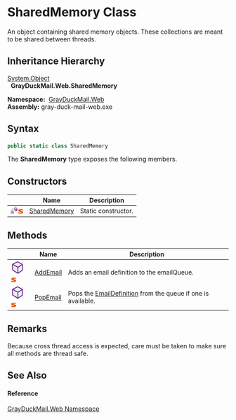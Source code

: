 SharedMemory Class
==================
An object containing shared memory objects. These collections are meant to be shared between threads.


Inheritance Hierarchy
---------------------
[System.Object][1]  
  **GrayDuckMail.Web.SharedMemory**  

  **Namespace:**  [GrayDuckMail.Web][2]  
  **Assembly:** gray-duck-mail-web.exe

Syntax
------

```csharp
public static class SharedMemory
```

The **SharedMemory** type exposes the following members.


Constructors
------------

|                                   | Name              | Description         |
| --------------------------------- | ----------------- | ------------------- |
| ![Private method]![Static member] | [SharedMemory][3] | Static constructor. |


Methods
-------

|                                  | Name          | Description                                                       |
| -------------------------------- | ------------- | ----------------------------------------------------------------- |
| ![Public method]![Static member] | [AddEmail][4] | Adds an email definition to the emailQueue.                       |
| ![Public method]![Static member] | [PopEmail][5] | Pops the [EmailDefinition][6] from the queue if one is available. |


Remarks
-------
 Because cross thread access is expected, care must be taken to make sure all methods are thread safe. 

See Also
--------

#### Reference
[GrayDuckMail.Web Namespace][2]  

[1]: https://docs.microsoft.com/dotnet/api/system.object
[2]: ../README.md
[3]: _cctor.md
[4]: AddEmail.md
[5]: PopEmail.md
[6]: ../../GrayDuckMail.Common/EmailDefinition/README.md
[Private method]: ../../icons/privmethod.gif "Private method"
[Static member]: ../../icons/static.gif "Static member"
[Public method]: ../../icons/pubmethod.svg "Public method"